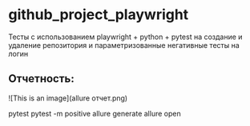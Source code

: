 # github_project_playwright

Тесты с использованием playwright + python + pytest на создание и удаление репозитория и параметризованные негативные тесты на логин
## Отчетность:

![This is an image](allure отчет.png)

pytest
pytest -m positive
allure generate
allure open